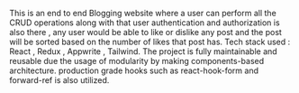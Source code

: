 This is an end to end Blogging website where a user can perform all the CRUD operations along with that user authentication and authorization is also there , any user would be able to like or dislike any post and the post will be sorted based on the number of likes that post has.
Tech stack used : React , Redux , Appwrite , Tailwind.
The project is fully maintainable and reusable due the usage of modularity by making components-based architecture.
production grade hooks such as react-hook-form and forward-ref is also utilized.
